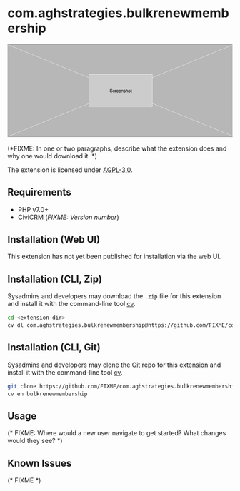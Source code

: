 # com.aghstrategies.bulkrenewmembership

![Screenshot](/images/screenshot.png)

(*FIXME: In one or two paragraphs, describe what the extension does and why one would download it. *)

The extension is licensed under [AGPL-3.0](LICENSE.txt).

## Requirements

* PHP v7.0+
* CiviCRM (*FIXME: Version number*)

## Installation (Web UI)

This extension has not yet been published for installation via the web UI.

## Installation (CLI, Zip)

Sysadmins and developers may download the `.zip` file for this extension and
install it with the command-line tool [cv](https://github.com/civicrm/cv).

```bash
cd <extension-dir>
cv dl com.aghstrategies.bulkrenewmembership@https://github.com/FIXME/com.aghstrategies.bulkrenewmembership/archive/master.zip
```

## Installation (CLI, Git)

Sysadmins and developers may clone the [Git](https://en.wikipedia.org/wiki/Git) repo for this extension and
install it with the command-line tool [cv](https://github.com/civicrm/cv).

```bash
git clone https://github.com/FIXME/com.aghstrategies.bulkrenewmembership.git
cv en bulkrenewmembership
```

## Usage

(* FIXME: Where would a new user navigate to get started? What changes would they see? *)

## Known Issues

(* FIXME *)
